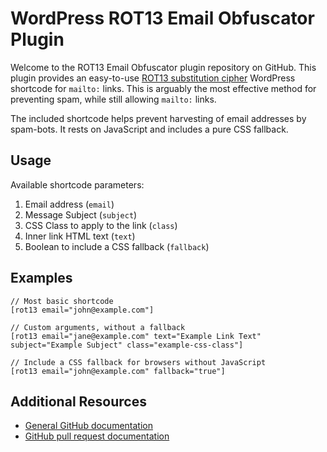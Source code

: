 # WordPress ROT13 Email Obfuscator Plugin

Welcome to the ROT13 Email Obfuscator plugin repository on GitHub. This plugin provides an easy-to-use [ROT13 substitution cipher](http://en.wikipedia.org/wiki/ROT13) WordPress shortcode for `mailto:` links. This is arguably the most effective method for preventing spam, while still allowing `mailto:` links.

The included shortcode helps prevent harvesting of email addresses by spam-bots. It rests on JavaScript and includes a pure CSS fallback. 

## Usage

Available shortcode parameters:

1. Email address (`email`)
2. Message Subject (`subject`)
3. CSS Class to apply to the link (`class`)
4. Inner link HTML text (`text`)
5. Boolean to include a CSS fallback (`fallback`)

## Examples

    // Most basic shortcode
    [rot13 email="john@example.com"]

    // Custom arguments, without a fallback
    [rot13 email="jane@example.com" text="Example Link Text" subject="Example Subject" class="example-css-class"]

    // Include a CSS fallback for browsers without JavaScript
    [rot13 email="john@example.com" fallback="true"]

## Additional Resources

* [General GitHub documentation](http://help.github.com/)
* [GitHub pull request documentation](http://help.github.com/send-pull-requests/)
